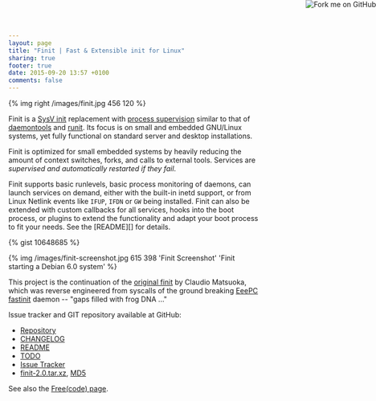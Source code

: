 ```yaml
---
layout: page
title: "Finit | Fast & Extensible init for Linux"
sharing: true
footer: true
date: 2015-09-20 13:57 +0100
comments: false
---
```


<a href="https://github.com/troglobit/finit"><img style="position: absolute; top: 0; right: 0; border: none; box-shadow: none;" src="https://camo.githubusercontent.com/365986a132ccd6a44c23a9169022c0b5c890c387/68747470733a2f2f73332e616d617a6f6e6177732e636f6d2f6769746875622f726962626f6e732f666f726b6d655f72696768745f7265645f6161303030302e706e67" alt="Fork me on GitHub" data-canonical-src="https://s3.amazonaws.com/github/ribbons/forkme_right_red_aa0000.png"></a>

{% img right /images/finit.jpg 456 120 %}

Finit is a [SysV init][1] replacement with [process supervision][2]
similar to that of [daemontools][3] and [runit][4].  Its focus is on
small and embedded GNU/Linux systems, yet fully functional on standard
server and desktop installations.

Finit is optimized for small embedded systems by heavily reducing the
amount of context switches, forks, and calls to external tools.
Services are *supervised and automatically restarted if they fail*.

Finit supports basic runlevels, basic process monitoring of daemons, can
launch services on demand, either with the built-in inetd support, or
from Linux Netlink events like `IFUP`, `IFDN` or `GW` being installed.
Finit can also be extended with custom callbacks for all services, hooks
into the boot process, or plugins to extend the functionality and adapt
your boot process to fit your needs.  See the [README][] for details.

{% gist 10648685 %}

{% img /images/finit-screenshot.jpg 615 398 'Finit Screenshot' 'Finit starting a Debian 6.0 system' %}

This project is the continuation of the [original finit][5] by Claudio
Matsuoka, which was reverse engineered from syscalls of the ground
breaking [EeePC fastinit][6] daemon -- "gaps filled with frog DNA ..."

Issue tracker and GIT repository available at GitHub:

* [Repository](http://github.com/troglobit/finit)
* [CHANGELOG](https://github.com/troglobit/finit/blob/master/CHANGELOG.md)
* [README](https://github.com/troglobit/finit/blob/master/README.md)
* [TODO](https://github.com/troglobit/finit/blob/master/TODO.md)
* [Issue Tracker](http://github.com/troglobit/finit/issues)
* [finit-2.0.tar.xz](ftp://troglobit.com/finit/finit-2.0.tar.xz),
  [MD5](ftp://troglobit.com/finit/finit-2.0.tar.xz.md5)

See also the [Free(code) page](http://freecode.com/projects/finit).

[1]: https://en.wikipedia.org/wiki/Init
[2]: https://en.wikipedia.org/wiki/Process_supervision
[3]: http://cr.yp.to/daemontools.html
[4]: http://smarden.org/runit/
[5]: http://helllabs.org/finit/
[6]: http://wiki.eeeuser.com/boot_process:the_boot_process

